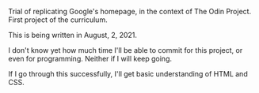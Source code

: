 Trial of replicating Google's homepage, in the context of The Odin Project.
First project of the curriculum.

This is being written in August, 2, 2021.

I don't know yet how much time I'll be able to commit for this project, or even for programming. Neither if I will keep going.

If I go through this successfully, I'll get basic understanding of HTML and CSS.